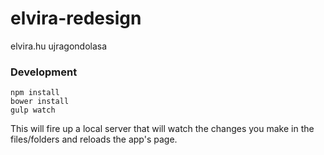 elvira-redesign
===============

elvira.hu ujragondolasa

### Development

    npm install
    bower install
    gulp watch

This will fire up a local server that will watch the changes you make in the files/folders and reloads the app's page.
